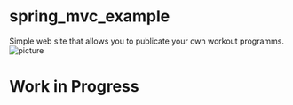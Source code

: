 # spring_mvc_example
Simple web site that allows you to publicate your own workout programms.
![picture](https://sun9-58.userapi.com/L_H00syD57Dca6N_C1wLDJsZmrXUKSiRsE8VVg/MhfM_r9VzlE.jpg)
# Work in Progress
